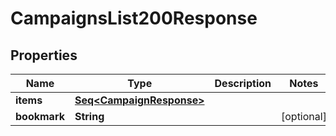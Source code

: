 

# CampaignsList200Response


## Properties

Name | Type | Description | Notes
------------ | ------------- | ------------- | -------------
**items** | [**Seq&lt;CampaignResponse&gt;**](CampaignResponse.md) |  | 
**bookmark** | **String** |  |  [optional]



